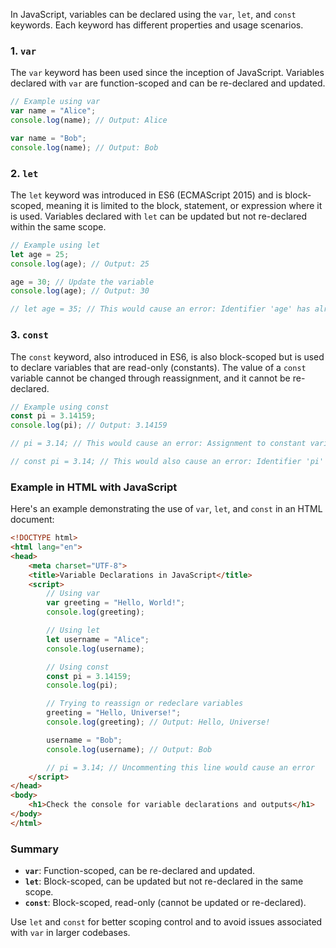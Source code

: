 In JavaScript, variables can be declared using the `var`, `let`, and `const` keywords. Each keyword has different properties and usage scenarios.

### 1. `var`

The `var` keyword has been used since the inception of JavaScript. Variables declared with `var` are function-scoped and can be re-declared and updated.

```javascript
// Example using var
var name = "Alice";
console.log(name); // Output: Alice

var name = "Bob";
console.log(name); // Output: Bob
```

### 2. `let`

The `let` keyword was introduced in ES6 (ECMAScript 2015) and is block-scoped, meaning it is limited to the block, statement, or expression where it is used. Variables declared with `let` can be updated but not re-declared within the same scope.

```javascript
// Example using let
let age = 25;
console.log(age); // Output: 25

age = 30; // Update the variable
console.log(age); // Output: 30

// let age = 35; // This would cause an error: Identifier 'age' has already been declared
```

### 3. `const`

The `const` keyword, also introduced in ES6, is also block-scoped but is used to declare variables that are read-only (constants). The value of a `const` variable cannot be changed through reassignment, and it cannot be re-declared.

```javascript
// Example using const
const pi = 3.14159;
console.log(pi); // Output: 3.14159

// pi = 3.14; // This would cause an error: Assignment to constant variable

// const pi = 3.14; // This would also cause an error: Identifier 'pi' has already been declared
```

### Example in HTML with JavaScript

Here's an example demonstrating the use of `var`, `let`, and `const` in an HTML document:

```html
<!DOCTYPE html>
<html lang="en">
<head>
    <meta charset="UTF-8">
    <title>Variable Declarations in JavaScript</title>
    <script>
        // Using var
        var greeting = "Hello, World!";
        console.log(greeting);

        // Using let
        let username = "Alice";
        console.log(username);

        // Using const
        const pi = 3.14159;
        console.log(pi);

        // Trying to reassign or redeclare variables
        greeting = "Hello, Universe!";
        console.log(greeting); // Output: Hello, Universe!

        username = "Bob";
        console.log(username); // Output: Bob

        // pi = 3.14; // Uncommenting this line would cause an error
    </script>
</head>
<body>
    <h1>Check the console for variable declarations and outputs</h1>
</body>
</html>
```

### Summary

- **`var`**: Function-scoped, can be re-declared and updated.
- **`let`**: Block-scoped, can be updated but not re-declared in the same scope.
- **`const`**: Block-scoped, read-only (cannot be updated or re-declared).

Use `let` and `const` for better scoping control and to avoid issues associated with `var` in larger codebases.
